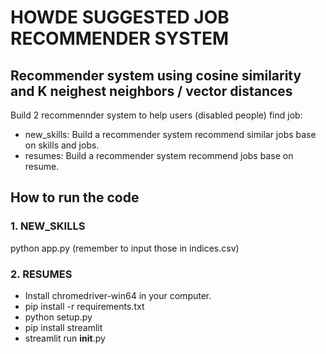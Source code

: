 # HOWDE SUGGESTED JOB RECOMMENDER SYSTEM 
## Recommender system using cosine similarity and K neighest neighbors / vector distances
Build 2 recommennder system to help users (disabled people) find job:
* new_skills: Build a recommender system recommend similar jobs base on skills and jobs.
* resumes: Build a recommender system recommend jobs base on resume.

## How to run the code
### 1. NEW_SKILLS
python app.py (remember to input those in indices.csv)

### 2. RESUMES 
* Install chromedriver-win64 in your computer.
* pip install -r requirements.txt
* python setup.py
* pip install streamlit
* streamlit run __init__.py
